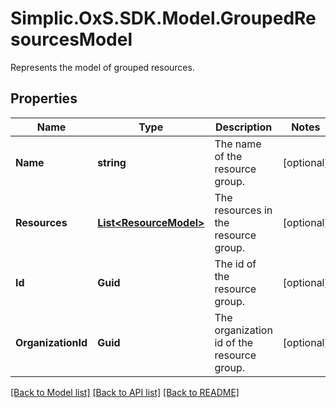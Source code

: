 # Simplic.OxS.SDK.Model.GroupedResourcesModel
Represents the model of grouped resources.

## Properties

Name | Type | Description | Notes
------------ | ------------- | ------------- | -------------
**Name** | **string** | The name of the resource group. | [optional] 
**Resources** | [**List&lt;ResourceModel&gt;**](ResourceModel.md) | The resources in the resource group. | [optional] 
**Id** | **Guid** | The id of the resource group. | [optional] 
**OrganizationId** | **Guid** | The organization id of the resource group. | [optional] 

[[Back to Model list]](../README.md#documentation-for-models) [[Back to API list]](../README.md#documentation-for-api-endpoints) [[Back to README]](../README.md)

